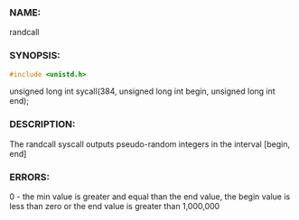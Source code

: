 ### NAME:
randcall

### SYNOPSIS:
```C
#include <unistd.h>
```
unsigned long int sycall(384, unsigned long int begin, unsigned long int end);

### DESCRIPTION:
The randcall syscall outputs pseudo-random integers in the interval [begin, end]

### ERRORS:
0 - the min value is greater and equal than the end value, the begin value is less than zero or the end value is greater than 1,000,000